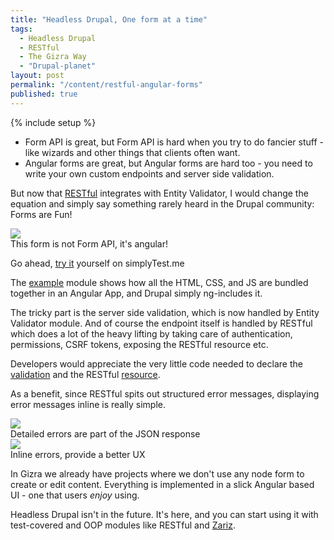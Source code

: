 ```yaml
---
title: "Headless Drupal, One form at a time"
tags: 
  - Headless Drupal
  - RESTful
  - The Gizra Way
  - "Drupal-planet"
layout: post
permalink: "/content/restful-angular-forms"
published: true
---
```


{% include setup %}

* Form API is great, but Form API is hard when you try to do fancier stuff - like wizards and other things that clients often want.
* Angular forms are great, but Angular forms are hard too - you need to write your own custom endpoints and server side validation.

But now that [RESTful](https://github.com/Gizra/restful) integrates with Entity Validator, I would change the equation and simply say something rarely heard in the Drupal community: Forms are Fun!

<div class="thumbnail">
  <img src="{{BASE_PATH}}/assets/images/posts/restful-angular-forms/angular-form.gif" />
  <div class="caption">This form is not Form API, it's angular!</div>
</div>

Go ahead, [try it](https://github.com/Gizra/restful/blob/7.x-1.x/modules/restful_angular_example/README.md#test-on-simplytestme-recommended) yourself on simplyTest.me

<!-- more -->

The [example](https://github.com/Gizra/restful/tree/7.x-1.x/modules/restful_angular_example) module shows how all the HTML, CSS, and JS are bundled together in an Angular App, and Drupal simply ng-includes it.

The tricky part is the server side validation, which is now handled by Entity Validator module. And of course the endpoint itself is handled by RESTful which does a lot of the heavy lifting by taking care of authentication, permissions, CSRF tokens, exposing the RESTful resource etc.

Developers would appreciate the very little code needed to declare the [validation](https://github.com/Gizra/entity_validator/blob/7.x-1.x/modules/entity_validator_example/plugins/validator/node/article/EntityValidatorExampleArticleValidator.class.php) and the RESTful [resource](https://github.com/Gizra/restful/blob/7.x-1.x/modules/restful_example/plugins/restful/node/articles/1.5/RestfulExampleArticlesResource__1_5.class.php).

As a benefit, since RESTful spits out structured error messages, displaying error messages inline is really simple.

<div class="thumbnail">
  <img src="{{BASE_PATH}}/assets/images/posts/restful-angular-forms/image1.jpg" />
  <div class="caption">Detailed errors are part of the JSON response</div>
</div>

<div class="thumbnail">
  <img src="{{BASE_PATH}}/assets/images/posts/restful-angular-forms/image2.jpg" />
  <div class="caption">Inline errors, provide a better UX</div>
</div>

In Gizra we already have projects where we don't use any node form to create or edit content. Everything is implemented in a slick Angular based UI - one that users _enjoy_ using.

Headless Drupal isn't in the future. It's here, and you can start using it with test-covered and OOP modules like RESTful and [Zariz](https://github.com/Gizra/zariz).